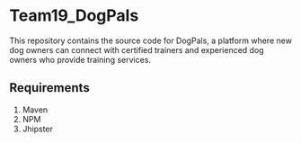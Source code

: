 # Team19_DogPals #
This repository contains the source code for DogPals, a platform where new dog owners can connect with certified trainers and experienced dog owners who provide training services.


## Requirements 
1. Maven
2. NPM
3. Jhipster 

<!---
#check .yo-rc.json to view the project build tools and jhipster version 

## Databse configuration 
1. pom.xml
2. src\main\resources\application-dev.yml for devlopment environment
                          
--->
